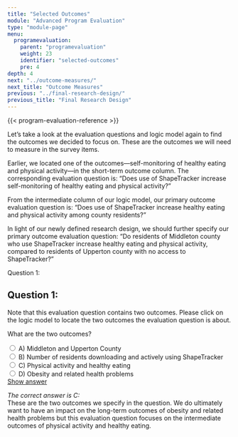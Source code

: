 ```yaml
---
title: "Selected Outcomes"
module: "Advanced Program Evaluation"
type: "module-page"
menu:
  programevaluation:
    parent: "programevaluation"
    weight: 23
    identifier: "selected-outcomes"
    pre: 4
depth: 4
next: "../outcome-measures/"
next_title: "Outcome Measures"
previous: "../final-research-design/"
previous_title: "Final Research Design"
---
```


{{< program-evaluation-reference >}}

Let’s take a look at the evaluation questions and logic model again to find the outcomes we decided to focus on. These are the outcomes we will need to measure in the survey items.

Earlier, we located one of the outcomes—self-monitoring of healthy eating and physical activity—in the short-term outcome column. The corresponding evaluation question is: “Does use of ShapeTracker increase self-monitoring of healthy eating and physical activity?”

From the intermediate column of our logic model, our primary outcome evaluation question is: “Does use of ShapeTracker increase healthy eating and physical activity among county residents?” 

In light of our newly defined research design, we should further specify our primary outcome evaluation question: “Do residents of Middleton county who use ShapeTracker increase healthy eating and physical activity, compared to residents of Upperton county with no access to ShapeTracker?”


<div class="cases">
<div class="casetitle" aria-hidden="true">
    Question 1:
</div><!-- /.casetitle -->
<div class="casecontent">
<div class="casequestion" aria-labelledby="qnum1" role="radiogroup">
<h2 class="d-none" id="qnum1">Question 1:</h2>
<p class="answer-value">Note that this evaluation question contains two outcomes. Please click on the logic model to locate the two outcomes the evaluation question is about.</p>
<p>What are the two outcomes?</p>
<div class="answer-value md-radio">
<input name="question01" id="question01a" type="radio" value="A">
<label for="question01a">A)
Middleton and Upperton County
</label>
</div>
<div class="answer-value md-radio">
<input name="question01" id="question01b" type="radio" value="B">
<label for="question01b">B)
Number of residents downloading and actively using ShapeTracker
</label>
</div>
<div class="answer-value md-radio">
<input name="question01" id="question01c" type="radio" value="C">
<label for="question01c">C)
Physical activity and healthy eating
</label>
</div>
<div class="answer-value md-radio">
<input name="question01" id="question01d" type="radio" value="D">
<label for="question01d">D)
Obesity and related health problems
</label>
</div>
</div><!-- /.casequestion -->
<div class="casesanswerdisplay">
<a class="moretoggle btn btn-link" href="#q01">Show answer <i class="fas fa-angle-double-right"></i></a>
<div class="toggleable" id="q01">
<p>
<i>The correct answer is C:</i><br />These are the two outcomes we specify in the question. We do ultimately want to have an impact on the long-term outcomes of obesity and related health problems but this evaluation question focuses on the intermediate outcomes of physical activity and healthy eating.
</p>
</div>
</div>
</div><!-- /.casecontent -->
</div><!-- /.cases -->
